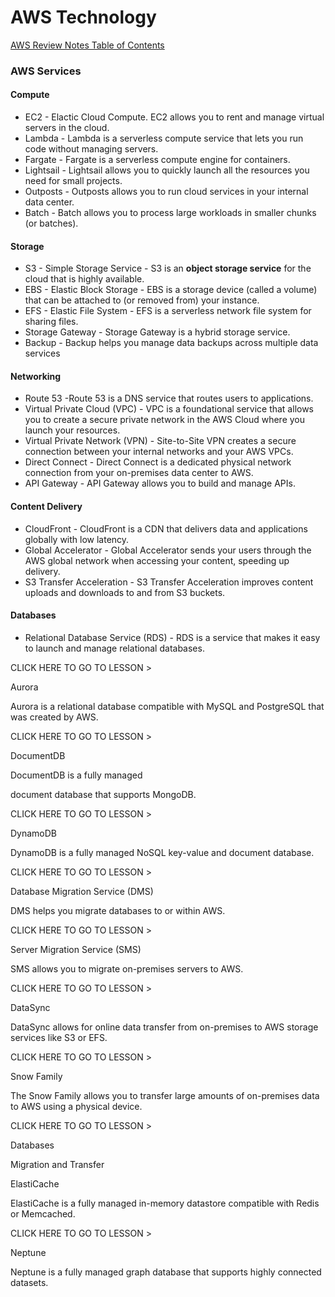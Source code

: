 # AWS Technology

[AWS Review Notes Table of Contents](https://github.com/pslucas0212/AWS-Review-Notes)

### AWS Services

#### Compute
- EC2 - Elactic Cloud Compute. EC2 allows you to rent and manage virtual servers in the cloud. 
- Lambda - Lambda is a serverless compute service that lets you run code without managing servers.
- Fargate - Fargate is a serverless compute engine for containers.
- Lightsail - Lightsail allows you to quickly launch all the resources you need for small projects.
- Outposts - Outposts allows you to run cloud services in your internal data center.
- Batch - Batch allows you to process large workloads in smaller chunks (or batches).

#### Storage
- S3 - Simple Storage Service - S3 is an **object storage service** for the cloud that is highly available.
- EBS - Elastic Block Storage - EBS is a storage device (called a volume) that can be attached to (or removed from) your instance.
- EFS - Elastic File System - EFS is a serverless network file system for sharing files.
- Storage Gateway - Storage Gateway is a hybrid storage service.
- Backup - Backup helps you manage data backups across multiple data services

#### Networking
- Route 53 -Route 53 is a DNS service that routes users to applications.
- Virtual Private Cloud (VPC) - VPC is a foundational service that allows you to create a secure private network in the AWS Cloud where you launch your resources.
- Virtual Private Network (VPN) - Site-to-Site VPN creates a secure connection between your internal networks and your AWS VPCs. 
- Direct Connect - Direct Connect is a dedicated physical network connection from your on-premises data center to AWS.
- API Gateway - API Gateway allows you to build and manage APIs.

#### Content Delivery
- CloudFront - CloudFront is a CDN that delivers data and applications globally with low latency.
- Global Accelerator - Global Accelerator sends your users through the AWS global network when accessing your content, speeding up delivery.
- S3 Transfer Acceleration - S3 Transfer Acceleration improves content uploads and downloads to and from S3 buckets.

#### Databases
- Relational Database Service (RDS) - RDS is a service that makes it easy to launch and manage relational databases.

CLICK HERE TO GO TO LESSON >

Aurora

Aurora is a relational database compatible with MySQL and PostgreSQL that was created by AWS.

CLICK HERE TO GO TO LESSON >

DocumentDB

DocumentDB is a fully managed 

document database that supports MongoDB.

CLICK HERE TO GO TO LESSON >

DynamoDB

DynamoDB is a fully managed NoSQL key-value and document database.

CLICK HERE TO GO TO LESSON >

Database Migration Service (DMS)

DMS helps you migrate databases to or within AWS.

CLICK HERE TO GO TO LESSON >

Server Migration Service (SMS)

SMS allows you to migrate on-premises servers to AWS.

CLICK HERE TO GO TO LESSON >

DataSync

DataSync allows for online data transfer from on-premises to AWS storage services like S3 or EFS.

CLICK HERE TO GO TO LESSON >

Snow Family

The Snow Family allows you to transfer large amounts of on-premises data to AWS using a physical device.

CLICK HERE TO GO TO LESSON >

Databases

Migration and Transfer

ElastiCache

ElastiCache is a fully managed in-memory datastore compatible with Redis or Memcached.

CLICK HERE TO GO TO LESSON >

Neptune

Neptune is a fully managed graph database that supports highly connected datasets.
